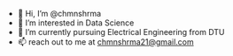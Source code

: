 - 👋 Hi, I’m @chmnshrma
- 👀 I’m interested in Data Science
- 🌱 I’m currently pursuing Electrical Engineering from DTU
- 📫 reach out to me at chmnshrma21@gmail.com

<!---
chmnshrma/chmnshrma is a ✨ special ✨ repository because its `README.md` (this file) appears on your GitHub profile.
You can click the Preview link to take a look at your changes.
--->
